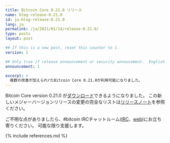 ```yaml
---
title: Bitcoin Core 0.21.0 リリース
name: blog-release-0.21.0
id: ja-blog-release-0.21.0
lang: ja
permalink: /ja/2021/01/14/release-0.21.0/
type: posts
layout: post

## If this is a new post, reset this counter to 1.
version: 1

## Only true if release announcement or security annoucement.  English posts only
announcement: 1

excerpt: >
  複数の改善が加えられrたBitcoin Core 0.21.0が利用可能になりました。
---
```

Bitcoin Core version 0.21.0 が[ダウンロード][ダウンロードページ]できるようになりました。
この新しいメジャーバージョンリリースの変更の完全なリストは[リリースノート][]を参照ください。

ご不明な点がありましたら、#bitcoin IRCチャットルーム([IRC][irc]、[web][web irc])にお立ち寄りください。
可能な限り支援します。

[リリースノート]: /ja/releases/0.21.0/
[IRC]: irc://irc.freenode.net/bitcoin
[web irc]: https://webchat.freenode.net/#bitcoin
[ダウンロードページ]: /ja/download

{% include references.md %}
